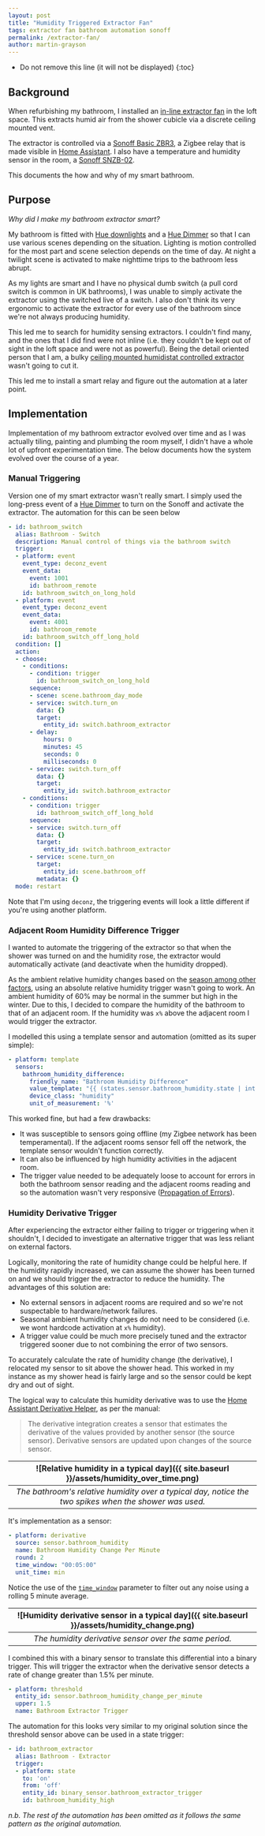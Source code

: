 ```yaml
---
layout: post
title: "Humidity Triggered Extractor Fan"
tags: extractor fan bathroom automation sonoff 
permalink: /extractor-fan/
author: martin-grayson
---
```

* Do not remove this line (it will not be displayed)
{:toc}

## Background

When refurbishing my bathroom, I installed an [in-line extractor fan](https://www.screwfix.com/p/manrose-mf100t-100mm-axial-inline-extractor-fan-with-timer-240v/719gy) in the loft space. This extracts humid air from the shower cubicle via a discrete ceiling mounted vent.

The extractor is controlled via a [Sonoff Basic ZBR3](https://sonoff.tech/product/diy-smart-switch/basiczbr3/), a Zigbee relay that is made visible in [Home Assistant](https://www.home-assistant.io/). I also have a temperature and humidity sensor in the room, a [Sonoff SNZB-02](https://sonoff.tech/product/smart-home-security/snzb-02/).

This documents the how and why of my smart bathroom.

## Purpose

*Why did I make my bathroom extractor smart?*

My bathroom is fitted with [Hue downlights](https://www.philips-hue.com/en-gb/p/hue-white-and-colour-ambiance-3-pack-gu10/8719514342767) and a [Hue Dimmer](https://www.philips-hue.com/en-gb/p/hue-dimmer-switch--latest-model-/8719514274617) so that I can use various scenes depending on the situation. Lighting is motion controlled for the most part and scene selection depends on the time of day. At night a twilight scene is activated to make nighttime trips to the bathroom less abrupt.

As my lights are smart and I have no physical dumb switch (a pull cord switch is common in UK bathrooms), I was unable to simply activate the extractor using the switched live of a switch. I also don't think its very ergonomic to activate the extractor for every use of the bathroom since we're not always producing humidity.

This led me to search for humidity sensing extractors. I couldn't find many, and the ones that I did find were not inline (i.e. they couldn't be kept out of sight in the loft space and were not as powerful). Being the detail oriented person that I am, a bulky [ceiling mounted humidistat controlled extractor](https://www.screwfix.com/p/xpelair-dx100hts-100mm-axial-bathroom-extractor-fan-with-humidistat-timer-white-220-240v/8578h) wasn't going to cut it.

This led me to install a smart relay and figure out the automation at a later point.

## Implementation

Implementation of my bathroom extractor evolved over time and as I was actually tiling, painting and plumbing the room myself, I didn't have a whole lot of upfront experimentation time. The below documents how the system evolved over the course of a year.

### Manual Triggering

Version one of my smart extractor wasn't really smart. I simply used the long-press event of a [Hue Dimmer](https://www.philips-hue.com/en-gb/p/hue-dimmer-switch--latest-model-/8719514274617) to turn on the Sonoff and activate the extractor. The automation for this can be seen below

```yaml
- id: bathroom_switch
  alias: Bathroom - Switch
  description: Manual control of things via the bathroom switch
  trigger:
  - platform: event
    event_type: deconz_event
    event_data:
      event: 1001
      id: bathroom_remote
    id: bathroom_switch_on_long_hold
  - platform: event
    event_type: deconz_event
    event_data:
      event: 4001
      id: bathroom_remote
    id: bathroom_switch_off_long_hold
  condition: []
  action:
  - choose:
    - conditions:
      - condition: trigger
        id: bathroom_switch_on_long_hold
      sequence:
      - scene: scene.bathroom_day_mode
      - service: switch.turn_on
        data: {}
        target:
          entity_id: switch.bathroom_extractor
      - delay:
          hours: 0
          minutes: 45
          seconds: 0
          milliseconds: 0
      - service: switch.turn_off
        data: {}
        target:
          entity_id: switch.bathroom_extractor
    - conditions:
      - condition: trigger
        id: bathroom_switch_off_long_hold
      sequence:
      - service: switch.turn_off
        data: {}
        target:
          entity_id: switch.bathroom_extractor
      - service: scene.turn_on
        target:
          entity_id: scene.bathroom_off
        metadata: {}
  mode: restart
```
Note that I'm using `deconz`, the triggering events will look a little different if you're using another platform.

### Adjacent Room Humidity Difference Trigger

I wanted to automate the triggering of the extractor so that when the shower was turned on and the humidity rose, the extractor would automatically activate (and deactivate when the humidity dropped).

As the ambient relative humidity changes based on the [season among other factors](https://www.metoffice.gov.uk/weather/learn-about/weather/types-of-weather/humidity), using an absolute relative humidity trigger wasn't going to work. An ambient humidity of 60% may be normal in the summer but high in the winter. Due to this, I decided to compare the humidity of the bathroom to that of an adjacent room. If the humidity was `x%` above the adjacent room I would trigger the extractor.

I modelled this using a template sensor and automation (omitted as its super simple):

```yaml
- platform: template
  sensors:
    bathroom_humidity_difference:
      friendly_name: "Bathroom Humidity Difference"
      value_template: "{{ (states.sensor.bathroom_humidity.state | int ) - (states.sensor.joshuas_bedroom_humidity.state | int)}}"
      device_class: "humidity"
      unit_of_measurement: '%'
```

This worked fine, but had a few drawbacks:

- It was susceptible to sensors going offline (my Zigbee network has been temperamental). If the adjacent rooms sensor fell off the network, the template sensor wouldn't function correctly. 
- It can also be influenced by high humidity activities in the adjacent room.
- The trigger value needed to be adequately loose to account for errors in both the bathroom sensor reading and the adjacent rooms reading and so the automation wasn't very responsive ([Propagation of Errors](https://www.geol.lsu.edu/jlorenzo/geophysics/uncertainties/Uncertaintiespart2.html#addsub)).

### Humidity Derivative Trigger

After experiencing the extractor either failing to trigger or triggering when it shouldn't, I decided to investigate an alternative trigger that was less reliant on external factors.

Logically, monitoring the rate of humidity change could be helpful here. If the humidity rapidly increased, we can assume the shower has been turned on and we should trigger the extractor to reduce the humidity. The advantages of this solution are:

- No external sensors in adjacent rooms are required and so we're not suspectable to hardware/network failures.
- Seasonal ambient humidity changes do not need to be considered (i.e. we wont hardcode activation at `x%` humidity).
- A trigger value could be much more precisely tuned and the extractor triggered sooner due to not combining the error of two sensors.

To accurately calculate the rate of humidity change (the derivative), I relocated my sensor to sit above the shower head. This worked in my instance as my shower head is fairly large and so the sensor could be kept dry and out of sight.

The logical way to calculate this humidity derivative was to use the [Home Assistant Derivative Helper](https://www.home-assistant.io/integrations/derivative/), as per the manual:
> The derivative integration creates a sensor that estimates the derivative of the values provided by another sensor (the source sensor). Derivative sensors are updated upon changes of the source sensor.

| ![Relative humidity in a typical day]({{ site.baseurl }}/assets/humidity_over_time.png) |
|:--:|
| _The bathroom's relative humidity over a typical day, notice the two spikes when the shower was used._ |

It's implementation as a sensor:

```yaml
- platform: derivative
  source: sensor.bathroom_humidity
  name: Bathroom Humidity Change Per Minute
  round: 2
  time_window: "00:05:00" 
  unit_time: min
```
Notice the use of the [`time_window`](https://www.home-assistant.io/integrations/derivative/#time-window) parameter to filter out any noise using a rolling 5 minute average.

| ![Humidity derivative sensor in a typical day]({{ site.baseurl }}/assets/humidity_change.png) |
|:--:|
| _The humidity derivative sensor over the same period._ |

I combined this with a binary sensor to translate this differential into a binary trigger. This will trigger the extractor when the derivative sensor detects a rate of change greater than 1.5% per minute.

```yaml
- platform: threshold
  entity_id: sensor.bathroom_humidity_change_per_minute
  upper: 1.5
  name: Bathroom Extractor Trigger
```

The automation for this looks very similar to my original solution since the threshold sensor above can be used in a state trigger:

```yaml
- id: bathroom_extractor
  alias: Bathroom - Extractor
  trigger:
  - platform: state
    to: 'on'
    from: 'off'
    entity_id: binary_sensor.bathroom_extractor_trigger
    id: bathroom_humidity_high
```

*n.b. The rest of the automation has been omitted as it follows the same pattern as the original automation.*
